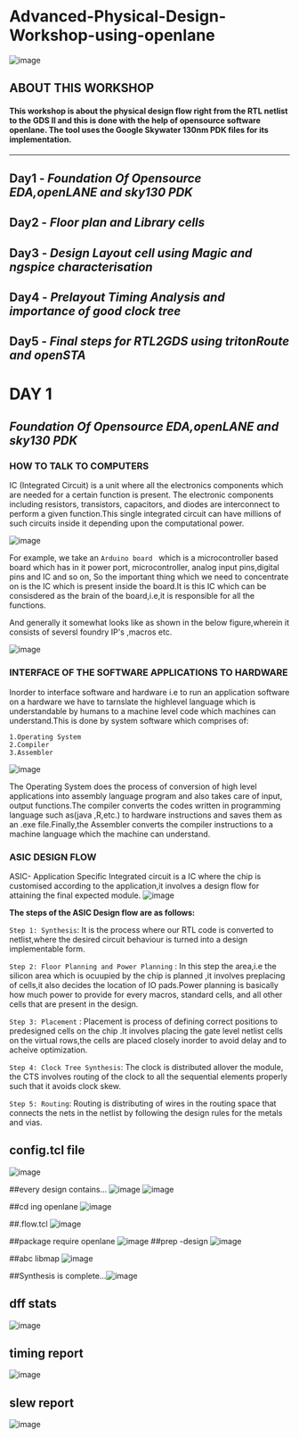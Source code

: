 # **Advanced-Physical-Design-Workshop-using-openlane**
![image](https://user-images.githubusercontent.com/86550945/124319708-425f8400-db98-11eb-8584-fb76342d90d7.png)


## ABOUT THIS WORKSHOP

#### This workshop is about the physical design flow right from the RTL netlist to the GDS II and this is done with the help of opensource software **openlane**. The tool uses the Google Skywater 130nm PDK files for its implementation.
---

##  **Day1**  -  *Foundation Of Opensource EDA,openLANE and sky130 PDK*
##  **Day2**  -  *Floor plan and Library cells*
##  **Day3**  -  *Design Layout cell using Magic and ngspice characterisation*
##  **Day4**  -  *Prelayout Timing Analysis and importance of good clock tree*
##  **Day5**  -  *Final steps for RTL2GDS using tritonRoute and openSTA*

# **DAY 1**
## *Foundation Of Opensource EDA,openLANE and sky130 PDK*

### **HOW TO TALK TO COMPUTERS**

 IC (Integrated Circuit) is a unit  where all the electronics components which are needed for a certain function is present. The electronic  components  including   resistors, transistors, capacitors, and diodes are interconnect to perform a given function.This single integrated circuit can have millions of such circuits inside    it depending upon the computational power.

![image](https://user-images.githubusercontent.com/86550945/124346052-458b5c00-dbfa-11eb-9317-0e62b3744908.png)

 For example, we take an `Arduino board `  which is a microcontroller based board which has in it power port, microcontroller, analog input pins,digital pins and IC and so on, So the important thing which we need to concentrate on is the IC which is present inside the board.It is this IC which can be  consisdered as the brain of the board,i.e,it is responsible for all the functions.

And generally it somewhat looks like as shown in the below figure,wherein it consists of seversl foundry IP's ,macros etc.

![image](https://user-images.githubusercontent.com/86550945/124346725-0828cd80-dbfe-11eb-8ea5-c248473f895b.png)


### **INTERFACE OF THE SOFTWARE APPLICATIONS TO HARDWARE**

Inorder to interface software and hardware i.e to run an application software on a hardware we have to tarnslate the highlevel language which is understandable by humans to a machine level code which machines can understand.This is done by system software which comprises of:
```
1.Operating System
2.Compiler
3.Assembler
```
![image](https://user-images.githubusercontent.com/86550945/124347216-0e6c7900-dc01-11eb-94c2-ac739f6309a8.png)

The Operating System does the process of conversion of  high level applications  into assembly language program and also takes care of input, output functions.The compiler converts the codes written in  programming language such as(java ,R,etc.) to hardware instructions and saves them as an .exe file.Finally,the Assembler converts the compiler instructions to a machine language which the machine can understand.

### **ASIC DESIGN FLOW**

ASIC- Application Specific Integrated circuit is a IC where the chip is customised according to the application,it involves a design flow for attaining the final expected module.
![image](https://user-images.githubusercontent.com/86550945/124347464-97d07b00-dc02-11eb-80e0-588e67e11800.png)

**The steps of the ASIC Design flow are as follows:**

```Step 1: Synthesis```: It is the  process where our RTL code is converted to netlist,where the desired circuit behaviour is turned into a design implementable form.

```Step 2: Floor Planning and Power Planning``` : In this step the area,i.e the silicon area which is ocuupied by the chip is planned ,it involves preplacing of cells,it also decides the location of IO pads.Power planning is basically how much power to provide for every macros, standard cells, and all other cells that are present in the design.

```Step 3: Placement``` : Placement is  process of defining correct positions to predesigned cells on the chip .It involves placing the gate level netlist cells on the virtual rows,the cells are placed closely inorder to avoid delay and to acheive optimization.

```Step 4: Clock Tree Synthesis```: The clock is distributed allover the module, the CTS involves routing of the clock to all the sequential elements properly such that it avoids clock skew.

```Step 5: Routing```: Routing is distributing of  wires in the routing space that connects the nets in the netlist by following the design rules for the metals and vias.






## config.tcl file
![image](https://user-images.githubusercontent.com/86550945/124233183-36d87280-db30-11eb-9889-17dfaff181a8.png)


##every design contains...
![image](https://user-images.githubusercontent.com/86550945/124230974-55893a00-db2d-11eb-8502-7620b848353d.png)
![image](https://user-images.githubusercontent.com/86550945/124231099-79e51680-db2d-11eb-8e95-575ab573a9ac.png)


##cd ing openlane
![image](https://user-images.githubusercontent.com/86550945/124228983-929ffd00-db2a-11eb-8d6a-a99e9bae1e3c.png)


##.flow.tcl
![image](https://user-images.githubusercontent.com/86550945/124228779-5076bb80-db2a-11eb-9b43-cea0de4599e6.png)

##package require openlane
![image](https://user-images.githubusercontent.com/86550945/124229597-794b8080-db2b-11eb-9ffe-6e8aea438a93.png)
##prep -design
![image](https://user-images.githubusercontent.com/86550945/124229736-b283f080-db2b-11eb-9d73-a19d896c89fc.png)



##abc libmap
![image](https://user-images.githubusercontent.com/86550945/124230484-b06e6180-db2c-11eb-8fca-17fee5047f75.png)


##Synthesis is complete...![image](https://user-images.githubusercontent.com/86550945/124227549-7dc26a00-db28-11eb-8769-85caa3b94f13.png)

## dff stats
![image](https://user-images.githubusercontent.com/86550945/124233688-b8300500-db30-11eb-83df-340ec6c8ed25.png)
## timing report
![image](https://user-images.githubusercontent.com/86550945/124233815-de55a500-db30-11eb-99a6-585f96ce5401.png)
## slew report
![image](https://user-images.githubusercontent.com/86550945/124233893-fa594680-db30-11eb-917e-548e6c8b5594.png)




